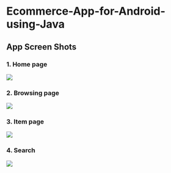# Ecommerce-App-for-Android-using-Java

## App Screen Shots 

### 1. Home page
![](images/home_page.png) 
### 2. Browsing page
![](images/browsing_page.png) 
### 3. Item page
![](images/item_page.png) 
### 4. Search
![](images/search.png) 
